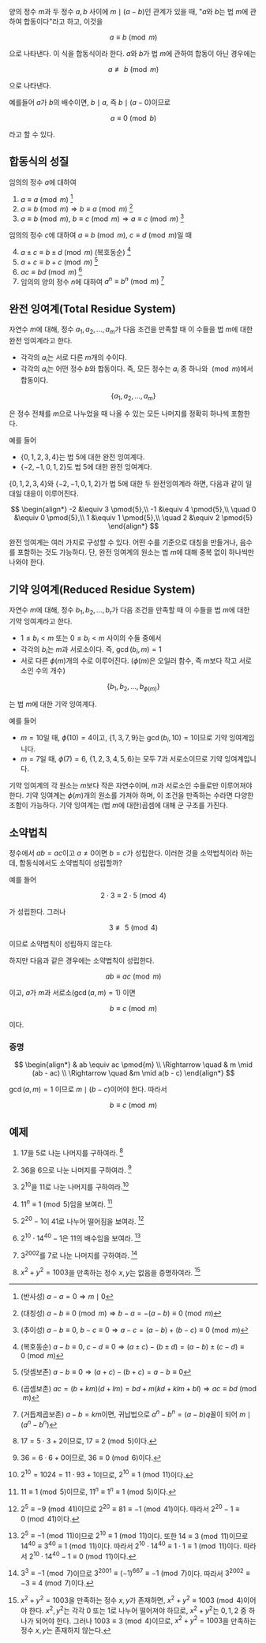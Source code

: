  양의 정수 $m$과 두 정수 $a, b$ 사이에 $m \mid (a - b)$인 관계가 있을 때, "$a$와 $b$는 법 $m$에 관하여 합동이다"라고 하고, 이것을

$$
a \equiv b \pmod{m}
$$

으로 나타낸다. 이 식을 합동식이라 한다. $a$와 $b$가 법 $m$에 관하여 합동이 아닌 경우에는

$$
a \not\equiv b \pmod{m}
$$

으로 나타낸다.

예를들어 $a$가 $b$의 배수이면, $b \mid a$, 즉 $b \mid (a - 0)$이므로

$$
a \equiv 0 \pmod{b}
$$

라고 할 수 있다.

## 합동식의 성질

임의의 정수 $a$에 대하여

1. $a \equiv a \pmod{m}$ [^1]
2. $a \equiv b \pmod{m} \Rightarrow b \equiv a \pmod{m}$ [^2]
3. $a \equiv b \pmod{m},\ b \equiv c \pmod{m} \Rightarrow a \equiv c \pmod{m}$ [^3]

임의의 정수 $c$에 대하여 $a \equiv b \pmod{m},\ c \equiv d \pmod{m}$일 때 

4. $a \pm c \equiv b \pm d \pmod{m}$ (복호동순) [^4]
5. $a + c \equiv b + c \pmod{m}$ [^5]
6. $ac \equiv bd \pmod{m}$ [^6]
7. 임의의 양의 정수 $n$에 대하여 $a^n \equiv b^n \pmod{m}$ [^7]

## 완전 잉여계(Total Residue System)
 
 자연수 $m$에 대해, 정수 $a_1, a_2, \ldots, a_m$가 다음 조건을 만족할 때 이 수들을 법 $m$에 대한 완전 잉여계라고 한다.

- 각각의 $a_i$는 서로 다른 $m$개의 수이다.
- 각각의 $a_i$는 어떤 정수 $b$와 합동이다. 즉, 모든 정수는 $a_i$ 중 하나와 $\pmod{m}$에서 합동이다.

$$
\{a_1, a_2, \ldots, a_m\}
$$

은 정수 전체를 $m$으로 나누었을 때 나올 수 있는 모든 나머지를 정확히 하나씩 포함한다. 

예를 들어

- $\{0, 1, 2, 3, 4\}$는 법 $5$에 대한 완전 잉여계다.  
- $\{-2, -1, 0, 1, 2\}$도 법 $5$에 대한 완전 잉여계다.  

 $\{0, 1, 2, 3, 4\}$와 $\{-2, -1, 0, 1, 2\}$가 법 5에 대한 두 완전잉여계라 하면, 다음과 같이 일대일 대응이 이루어진다.

$$
\begin{align*}
-2 &\equiv 3 \pmod{5},\\
-1 &\equiv 4 \pmod{5},\\
\quad 0 &\equiv 0 \pmod{5},\\
1 &\equiv 1 \pmod{5},\\
\quad 2 &\equiv 2 \pmod{5}
\end{align*}
$$

완전 잉여계는 여러 가지로 구성할 수 있다. 어떤 수를 기준으로 대칭을 만들거나, 음수를 포함하는 것도 가능하다. 단, 완전 잉여계의 원소는 법 $m$에 대해 중복 없이 하나씩만 나와야 한다.

## 기약 잉여계(Reduced Residue System)

자연수 $m$에 대해, 정수 $b_1, b_2, \ldots, b_r$가 다음 조건을 만족할 때 이 수들을 법 $m$에 대한 기약 잉여계라고 한다.

- $1 \le b_i < m$ 또는 $0 \le b_i < m$ 사이의 수들 중에서
- 각각의 $b_i$는 $m$과 서로소이다. 즉, $\gcd(b_i, m) = 1$
- 서로 다른 $\phi(m)$개의 수로 이루어진다. ($\phi(m)$은 오일러 함수, 즉 $m$보다 작고 서로소인 수의 개수)

$$
\{b_1, b_2, \ldots, b_{\phi(m)}\}
$$

는 법 $m$에 대한 기약 잉여계다.

예를 들어

- $m = 10$일 때, $\phi(10) = 4$이고, $\{1, 3, 7, 9\}$는 $\gcd(b_i, 10) = 1$이므로 기약 잉여계입니다.
- $m = 7$일 때, $\phi(7) = 6$, $\{1, 2, 3, 4, 5, 6\}$는 모두 7과 서로소이므로 기약 잉여계입니다.

기약 잉여계의 각 원소는 $m$보다 작은 자연수이며, $m$과 서로소인 수들로만 이루어져야 한다. 기약 잉여계는 $\phi(m)$개의 원소를 가져야 하며, 이 조건을 만족하는 수라면 다양한 조합이 가능하다. 기약 잉여계는 (법 $m$에 대한)곱셈에 대해 군 구조를 가진다.

## 소약법칙

정수에서 $ab = ac$이고 $a \ne 0$이면 $b = c$가 성립한다. 이러한 것을 소약법칙이라 하는데, 합동식에서도 소약법칙이 성립할까?  

예를 들어

$$
2 \cdot 3 \equiv 2 \cdot 5 \pmod{4}
$$

가 성립한다. 그러나

$$
3 \not\equiv 5 \pmod{4}
$$

이므로 소약법칙이 성립하지 않는다.

하지만 다음과 같은 경우에는 소약법칙이 성립한다.

$$
ab \equiv ac \pmod{m}
$$

이고, $a$가 $m$과 서로소($\gcd(a, m) = 1$) 이면

$$
b \equiv c \pmod{m}
$$

이다.
### 증명

$$
\begin{align*}
& ab \equiv ac \pmod{m} \\
\Rightarrow \quad & m \mid (ab - ac) \\
\Rightarrow \quad &m \mid a(b - c)
\end{align*}
$$

$\gcd(a, m) = 1$ 이므로 $m \mid (b - c)$이어야 한다. 따라서

$$
b \equiv c \pmod{m}
$$

## 예제

1. $17$을 $5$로 나눈 나머지를 구하여라. [^8]

2. $36$을 $6$으로 나눈 나머지를 구하여라. [^9]

3. $2^{10}$을 $11$로 나눈 나머지를 구하여라.[^10]

4. $11^n \equiv 1 \pmod{5}$임을 보여라. [^11]

5. $2^{20} - 1$이 $41$로 나누어 떨어짐을 보여라. [^12]

6. $2^{10} \cdot 14^{40} - 1$은 $11$의 배수임을 보여라. [^13]

7. $3^{2002}$를 $7$로 나눈 나머지를 구하여라. [^14]

8. $x^2 + y^2 = 1003$을 만족하는 정수 $x, y$는 없음을 증명하여라. [^15]

[^1]: (반사성) $a - a = 0 \Rightarrow m \mid 0$
[^2]: (대칭성) $a - b \equiv 0 \pmod{m} \Rightarrow b - a = -(a - b) \equiv 0 \pmod{m}$
[^3]: (추이성) $a - b \equiv 0,\ b - c \equiv 0 \Rightarrow a - c = (a - b) + (b - c) \equiv 0 \pmod{m}$
[^4]: (복호동순) $a - b \equiv 0,\ c - d \equiv 0 \Rightarrow (a \pm c) - (b \pm d) = (a - b) \pm (c - d) \equiv 0 \pmod{m}$
[^5]: (덧셈보존) $a - b \equiv 0 \Rightarrow (a + c) - (b + c) = a - b \equiv 0$
[^6]: (곱셈보존) $ac = (b + km)(d + lm) = bd + m(kd + klm + bl) \Rightarrow ac \equiv bd \pmod{m}$
[^7]: (거듭제곱보존) $a - b = km$이면, 귀납법으로 $a^n - b^n = (a - b)q$꼴이 되어 $m \mid (a^n - b^n)$
[^8]: $17 = 5 \cdot 3 + 2$이므로, $17 \equiv 2 \pmod{5}$이다.
[^9]: $36 = 6 \cdot 6 + 0$이므로, $36 \equiv 0 \pmod{6}$이다.
[^10]: $2^{10} = 1024 = 11 \cdot 93 + 1$이므로, $2^{10} \equiv 1 \pmod{11}$이다.
[^11]: $11 \equiv 1 \pmod{5}$이므로, $11^n \equiv 1^n \equiv 1 \pmod{5}$이다.
[^12]: $2^5 \equiv -9 \pmod{41}$이므로 $2^{20} \equiv 81 \equiv -1 \pmod{41}$이다. 따라서 $2^{20} - 1 \equiv 0 \pmod{41}$이다.
[^13]: $2^5 \equiv -1 \pmod{11}$이므로 $2^{10} \equiv 1 \pmod{11}$이다. 또한 $14 \equiv 3 \pmod{11}$이므로 $14^{40} \equiv 3^{40} \equiv 1 \pmod{11}$이다. 따라서 $2^{10} \cdot 14^{40} \equiv 1 \cdot 1 \equiv 1 \pmod{11}$이다. 따라서 $2^{10} \cdot 14^{40} - 1 \equiv 0 \pmod{11}$이다.
[^14]: $3^3 \equiv -1 \pmod{7}$이므로 $3^{2001} \equiv (-1)^{667} \equiv -1 \pmod{7}$이다. 따라서 $3^{2002} \equiv -3 \equiv 4 \pmod{7}$이다.
[^15]: $x^2 + y^2 = 1003$을 만족하는 정수 $x, y$가 존재하면, $x^2 + y^2 \equiv 1003 \pmod{4}$이어야 한다. $x^2, y^2$는 각각 $0$ 또는 $1$로 나누어 떨어져야 하므로, $x^2 + y^2$는 $0, 1, 2$ 중 하나가 되어야 한다. 그러나 $1003 \equiv 3 \pmod{4}$이므로, $x^2 + y^2 = 1003$을 만족하는 정수 $x, y$는 존재하지 않는다.